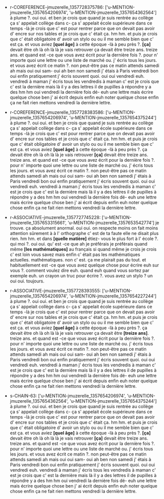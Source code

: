  * r-COREFERENCE-jmuzerelle_1357728375786: ['u-MENTION-jmuzerelle_1357654206974', 'u-MENTION-jmuzerelle_1357654362564']
	à plume ?.
	 oui oui.
	 et ben je crois que quand je suis rentrée au collège ça s' appelait collège dans c- ça s' appelait école supérieure dans ce temps -là je crois que c' est pour rentrer parce que on devait pas avoir d' encre sur nos tables et je crois que c' était ça.
	 hm hm.
	 et puis je crois que c' était obligatoire d' avoir un stylo ou ou il me semble bien que c' est ça.
	 et vous aviez **[quel âge]** à cette époque -là à peu près ?.
	 **[ça]** devait être oh là oh là là je vais retrouver ça devait être treize ans.
	 treize ans.
	 et quand est -ce que vous avez écrit pour la dernière fois ?.
	 pour n' importe quoi une lettre ou une liste de marché ou.
	 j' écris tous les jours.
	 et vous avez écrit ce matin ?.
	 non peut-être pas ce matin attends samedi ah mais oui oui sam- oui ah ben non samedi j' étais à Paris vendredi bon oui enfin pratiquement j' écris souvent quoi.
	 oui oui vendredi euh.
	 vendredi à maman j' écris tous les vendredis à maman c' est je crois que c' est la dernière mais là il y a des lettres il de pupilles à répondre y a des hm hm oui vendredi la dernière fois dé- euh une lettre mais écrire quelque chose ben j' ai écrit depuis enfin euh noter quelque chose enfin ça ne fait rien mettons vendredi la dernière lettre.
	
 * r-COREFERENCE-jmuzerelle_1357728383586: ['u-MENTION-jmuzerelle_1357654206974', 'u-MENTION-jmuzerelle_1357654375244']
	à plume ?.
	 oui oui.
	 et ben je crois que quand je suis rentrée au collège ça s' appelait collège dans c- ça s' appelait école supérieure dans ce temps -là je crois que c' est pour rentrer parce que on devait pas avoir d' encre sur nos tables et je crois que c' était ça.
	 hm hm.
	 et puis je crois que c' était obligatoire d' avoir un stylo ou ou il me semble bien que c' est ça.
	 et vous aviez **[quel âge]** à cette époque -là à peu près ?.
	 ça devait être oh là oh là là je vais retrouver **[ça]** devait être treize ans.
	 treize ans.
	 et quand est -ce que vous avez écrit pour la dernière fois ?.
	 pour n' importe quoi une lettre ou une liste de marché ou.
	 j' écris tous les jours.
	 et vous avez écrit ce matin ?.
	 non peut-être pas ce matin attends samedi ah mais oui oui sam- oui ah ben non samedi j' étais à Paris vendredi bon oui enfin pratiquement j' écris souvent quoi.
	 oui oui vendredi euh.
	 vendredi à maman j' écris tous les vendredis à maman c' est je crois que c' est la dernière mais là il y a des lettres il de pupilles à répondre y a des hm hm oui vendredi la dernière fois dé- euh une lettre mais écrire quelque chose ben j' ai écrit depuis enfin euh noter quelque chose enfin ça ne fait rien mettons vendredi la dernière lettre.
	
 * r-ASSOCIATIVE-jmuzerelle_1357727745228: ['u-MENTION-jmuzerelle_1357653315661', 'u-MENTION-jmuzerelle_1357653542774']
	je trouve.
	 ça absolument anormal.
	 oui oui.
	 on respecte moins on fait moins attention sûrement à à l' orthographe c' est de ta faute elle ne disait plus rien.
	 hm hm.
	 et dans **[quelle matière]** étiez- vous le plus fort à l' école ?.
	 qui moi ?.
	 oui oui.
	 qu' est -ce que ah je préférais je préférais quand même **[les mathématiques]** au français si quand même je crois je crois c' est loin vous savez mais enfin c' était pas les mathématiques actuelles.
	 mathématiques.
	 non c' est.
	 ça me plairait pas du tout.
	 et habituellement est -ce que vous avez quelque chose pour écrire euh sur vous ?.
	 comment voulez dire euh.
	 quand euh quand vous sortez par exemple euh.
	 un crayon un truc pour écrire ?.
	 vous avez un stylo ? un oui oui.
	 toujours.
	
 * r-ASSOCIATIVE-jmuzerelle_1357728393555: ['u-MENTION-jmuzerelle_1357654206974', 'u-MENTION-jmuzerelle_1357654227244']
	à plume ?.
	 oui oui.
	 et ben je crois que quand je suis rentrée au collège ça s' appelait collège dans c- ça s' appelait école supérieure dans ce temps -là je crois que c' est pour rentrer parce que on devait pas avoir d' encre sur nos tables et je crois que c' était ça.
	 hm hm.
	 et puis je crois que c' était obligatoire d' avoir un stylo ou ou il me semble bien que c' est ça.
	 et vous aviez **[quel âge]** à cette époque -là à peu près ?.
	 ça devait être oh là oh là là je vais retrouver ça devait être **[treize ans]**.
	 treize ans.
	 et quand est -ce que vous avez écrit pour la dernière fois ?.
	 pour n' importe quoi une lettre ou une liste de marché ou.
	 j' écris tous les jours.
	 et vous avez écrit ce matin ?.
	 non peut-être pas ce matin attends samedi ah mais oui oui sam- oui ah ben non samedi j' étais à Paris vendredi bon oui enfin pratiquement j' écris souvent quoi.
	 oui oui vendredi euh.
	 vendredi à maman j' écris tous les vendredis à maman c' est je crois que c' est la dernière mais là il y a des lettres il de pupilles à répondre y a des hm hm oui vendredi la dernière fois dé- euh une lettre mais écrire quelque chose ben j' ai écrit depuis enfin euh noter quelque chose enfin ça ne fait rien mettons vendredi la dernière lettre.
	
 * s-CHAIN-63: ['u-MENTION-jmuzerelle_1357654206974', 'u-MENTION-jmuzerelle_1357654362564', 'u-MENTION-jmuzerelle_1357654375244']
	à plume ?.
	 oui oui.
	 et ben je crois que quand je suis rentrée au collège ça s' appelait collège dans c- ça s' appelait école supérieure dans ce temps -là je crois que c' est pour rentrer parce que on devait pas avoir d' encre sur nos tables et je crois que c' était ça.
	 hm hm.
	 et puis je crois que c' était obligatoire d' avoir un stylo ou ou il me semble bien que c' est ça.
	 et vous aviez **[quel âge]** à cette époque -là à peu près ?.
	 **[ça]** devait être oh là oh là là je vais retrouver **[ça]** devait être treize ans.
	 treize ans.
	 et quand est -ce que vous avez écrit pour la dernière fois ?.
	 pour n' importe quoi une lettre ou une liste de marché ou.
	 j' écris tous les jours.
	 et vous avez écrit ce matin ?.
	 non peut-être pas ce matin attends samedi ah mais oui oui sam- oui ah ben non samedi j' étais à Paris vendredi bon oui enfin pratiquement j' écris souvent quoi.
	 oui oui vendredi euh.
	 vendredi à maman j' écris tous les vendredis à maman c' est je crois que c' est la dernière mais là il y a des lettres il de pupilles à répondre y a des hm hm oui vendredi la dernière fois dé- euh une lettre mais écrire quelque chose ben j' ai écrit depuis enfin euh noter quelque chose enfin ça ne fait rien mettons vendredi la dernière lettre.
	
